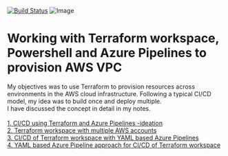 [![Build Status](https://littlecoding.visualstudio.com/Open-Project/_apis/build/status/kunduso.Working-with-Terraform-workspace-and-AWS?branchName=main)](https://littlecoding.visualstudio.com/Open-Project/_build/latest?definitionId=22&branchName=main)
![Image](https://skdevops.files.wordpress.com/2021/07/44.-image-1.png)
# Working with Terraform workspace, Powershell and Azure Pipelines to provision AWS VPC
My objectives was to use Terraform to provision resources across environments in the AWS cloud infrastructure. Following a typical CI/CD model, my idea was to build once and deploy multiple.
<br/>I have discussed the concept in detail in my notes.
<br/>
<br/>[1. CI/CD using Terraform and Azure Pipelines -ideation](http://skundunotes.com/2021/06/18/ci-cd-using-terraform-and-azure-pipelines-ideation/)
<br/>[2. Terraform workspace with multiple AWS accounts](http://skundunotes.com/2021/06/19/terraform-workspace-with-multiple-aws-accounts/)
<br/>[3. CI/CD of Terraform workspace with YAML based Azure Pipelines](https://skundunotes.com/2021/07/10/ci-cd-of-terraform-workspace-with-yaml-based-azure-pipelines/)
<br />[4. YAML based Azure Pipeline approach for CI/CD of Terraform workspace](http://skundunotes.com/2021/07/18/yaml-based-azure-pipeline-approach-for-ci-cd-of-terraform-workspace/)